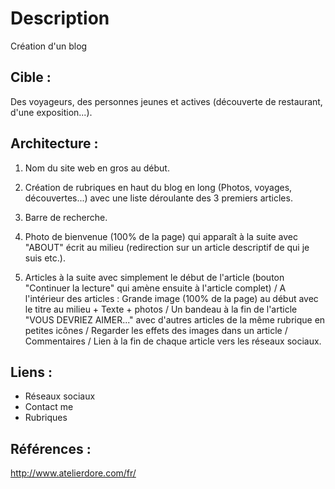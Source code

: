 # Description
Création d'un blog

## Cible :
Des voyageurs, des personnes jeunes et actives (découverte de restaurant, d'une exposition...).

## Architecture :
1. Nom du site web en gros au début. 

2. Création de rubriques en haut du blog en long (Photos, voyages, découvertes...) avec une liste déroulante des 3 premiers articles.

3. Barre de recherche.

4. Photo de bienvenue (100% de la page) qui apparaît à la suite avec "ABOUT" écrit au milieu (redirection sur un article descriptif de qui je suis etc.).

5. Articles à la suite avec simplement le début de l'article (bouton "Continuer la lecture" qui amène ensuite à l'article complet) / A l'intérieur des articles : Grande image (100% de la page) au début avec le titre au milieu + Texte + photos / Un bandeau à la fin de l'article "VOUS DEVRIEZ AIMER..." avec d'autres articles de la même rubrique en petites icônes / Regarder les effets des images dans un article / Commentaires / Lien à la fin de chaque article vers les réseaux sociaux. 


## Liens :
- Réseaux sociaux
- Contact me
- Rubriques


## Références : 
http://www.atelierdore.com/fr/
